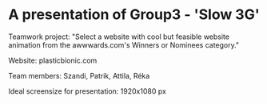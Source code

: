 # A presentation of Group3 - 'Slow 3G'

Teamwork project: "Select a website with cool but feasible website animation from the awwwards.com's Winners or Nominees category."

Website: plasticbionic.com

Team members: Szandi, Patrik, Attila, Réka

Ideal screensize for presentation: 1920x1080 px
